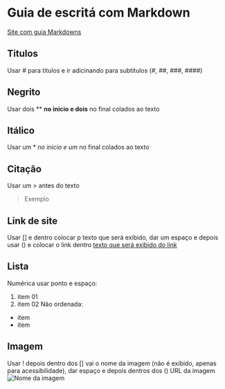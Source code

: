 # Guia de escritá com Markdown

[Site com guia Markdowns](https://docs.pipz.com/central-de-ajuda/learning-center/guia-basico-de-markdown#open)


## Titulos
Usar # para titulos e ir adicinando para subtitulos (#, ##, ###, ####)

## Negrito
Usar dois ** **no inicio e dois** no final colados ao texto

## Itálico
Usar um * *no inicio e um* no final colados ao texto

## Citação
Usar um > antes do texto
>Exemplo

## Link de site
Usar [] e dentro colocar p texto que será exibido, dar um espaço e depois usar () e colocar o link dentro
[texto que será exibido do link](https://exemplo.com/)

## Lista
Numérica usar ponto e espaço:
1. item 01
2. item 02
Não ordenada:
* item
* item

## Imagem
Usar ! depois dentro dos [] vai o nome da imagem (não é exibido, apenas para acessibilidade), dar espaço e depois dentros dos () URL da imagem
![Nome da imagem](https://encrypted-tbn0.gstatic.com/images?q=tbn:ANd9GcTJVItv_MY1ITsamXwxFTieMpN3d-c5B7J110NWIOKNftbHtrDheh8h30mgRzxsWbPqI00&usqp=CAU)
